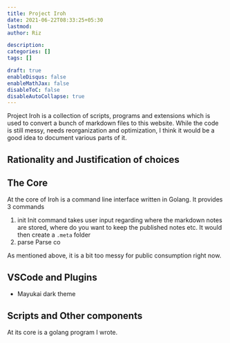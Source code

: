 ```yaml
---
title: Project Iroh
date: 2021-06-22T08:33:25+05:30
lastmod:
author: Riz

description:
categories: []
tags: []

draft: true
enableDisqus: false
enableMathJax: false
disableToC: false
disableAutoCollapse: true
---
```


Project Iroh is a collection of scripts, programs and extensions which is used to convert a bunch of markdown files to this website. While the code is still messy, needs reorganization and optimization, I think it would be a good idea to document various parts of it.

## Rationality and Justification of choices

## The Core

At the core of Iroh is a command line interface written in Golang. It provides 3 commands

1. init
   Init command takes user input regarding where the markdown notes are stored, where do you want to keep the published notes etc. It would then create a `.meta` folder
2. parse
   Parse co

As mentioned above, it is a bit too messy for public consumption right now.

## VSCode and Plugins

- Mayukai dark theme

## Scripts and Other components

At its core is a golang program I wrote.
